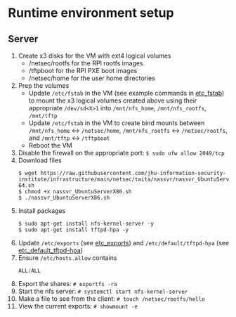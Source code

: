 # Runtime environment setup
## Server
1. Create x3 disks for the VM with ext4 logical volumes
    * /netsec/rootfs for the RPI rootfs images
    * /tftpboot for the RPI PXE boot images
    * /netsec/home for the user home directories
1. Prep the volumes
    * Update `/etc/fstab` in the VM (see example commands in [etc_fstab](https://github.com/jhu-information-security-institute/infrastructure/raw/main/netsec/taita/nassvr/UbuntuServerX86-64/etc_fstab)) to mount the x3 logical volumes created above using their appropriate `/dev/sd<X>1` into `/mnt/nfs_home`, `/mnt/nfs_rootfs`, `/mnt/tftp`
    * Update `/etc/fstab` in the VM to create bind mounts between `/mnt/nfs_home` <-> `/netsec/home`, `/mnt/nfs_rootfs` <-> `/netsec/rootfs`, and `/mnt/tftp` <-> `/tftpboot`
    * Reboot the VM
1. Disable the firewall on the appropriate port:
    `$ sudo ufw allow 2049/tcp`
1. Download files
    ```
    $ wget https://raw.githubusercontent.com/jhu-information-security-institute/infrastructure/main/netsec/taita/nassvr/nassvr_UbuntuServerX86-64.sh
    $ chmod +x nassvr_UbuntuServerX86.sh
    $ ./nassvr_UbuntuServerX86.sh
    ```
1. Install packages
   ```
   $ sudo apt-get install nfs-kernel-server -y
   $ sudo apt-get install tftpd-hpa -y
   ```
1. Update `/etc/exports` (see [etc_exports](https://github.com/jhu-information-security-institute/infrastructure/raw/main/netsec/taita/nassvr/UbuntuServerX86-64/etc_exports)) and `/etc/default/tftpd-hpa` (see [etc_default_tftpd-hpa](https://github.com/jhu-information-security-institute/infrastructure/raw/main/netsec/taita/nassvr/UbuntuServerX86-64/etc_default_tftpd-hpa))
1. Ensure `/etc/hosts.allow` contains
    ```
    ALL:ALL
    ```
1. Export the shares: `# exportfs -ra`
1. Start the nfs server: `# systemctl start nfs-kernel-server`
1. Make a file to see from the client: `# touch /netsec/rootfs/hello`
1. View the current exports: `# showmount -e`
